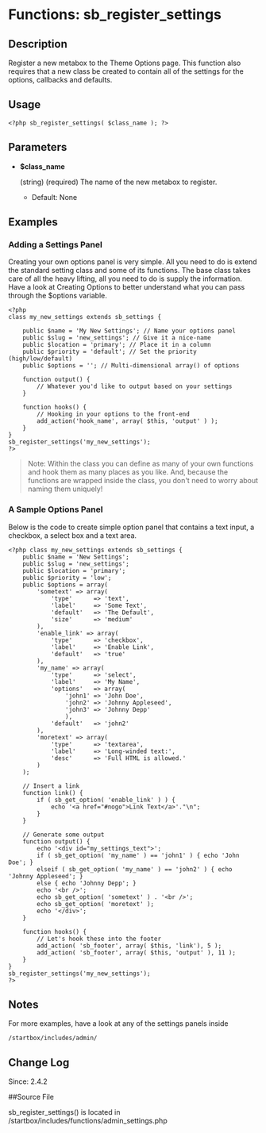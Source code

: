 # Functions: sb_register_settings

## Description

Register a new metabox to the Theme Options page. This function also requires that a new class be created to contain all of the settings for the options, callbacks and defaults.

## Usage

	<?php sb_register_settings( $class_name ); ?>

## Parameters

* **$class_name**

	(string) (required) The name of the new metabox to register.

	* Default: None

## Examples

### Adding a Settings Panel

Creating your own options panel is very simple. All you need to do is extend the standard setting class and some of its functions. The base class takes care of all the heavy lifting, all you need to do is supply the information. Have a look at Creating Options to better understand what you can pass through the $options variable.

	<?php
	class my_new_settings extends sb_settings {

		public $name = 'My New Settings'; // Name your options panel
		public $slug = 'new_settings'; // Give it a nice-name
		public $location = 'primary'; // Place it in a column
		public $priority = 'default'; // Set the priority (high/low/default)
		public $options = ''; // Multi-dimensional array() of options

		function output() {
			// Whatever you'd like to output based on your settings
		}

		function hooks() {
			// Hooking in your options to the front-end
			add_action('hook_name', array( $this, 'output' ) );
		}
	}
	sb_register_settings('my_new_settings');
	?>

> Note: Within the class you can define as many of your own functions and hook them as many places as you like. And, because the functions are wrapped inside the class, you don't need to worry about naming them uniquely!

### A Sample Options Panel

Below is the code to create simple option panel that contains a text input, a checkbox, a select box and a text area.

	<?php class my_new_settings extends sb_settings {
		public $name = 'New Settings';
		public $slug = 'new_settings';
		public $location = 'primary';
		public $priority = 'low';
		public $options = array(
			'sometext' => array(
				'type'		=> 'text',
				'label'		=> 'Some Text',
				'default'	=> 'The Default',
				'size'		=> 'medium'
			),
			'enable_link' => array(
				'type'		=> 'checkbox',
				'label'		=> 'Enable Link',
				'default'	=> 'true'
			),
			'my_name' => array(
				'type'		=> 'select',
				'label'		=> 'My Name',
				'options'	=> array(
					'john1' => 'John Doe',
					'john2' => 'Johnny Appleseed',
					'john3' => 'Johnny Depp'
					),
				'default'	=> 'john2'
			),
			'moretext' => array(
				'type'		=> 'textarea',
				'label'		=> 'Long-winded text:',
				'desc'		=> 'Full HTML is allowed.'
			)
		);

		// Insert a link
		function link() {
			if ( sb_get_option(	'enable_link' ) ) {
				echo '<a href="#nogo">Link Text</a>'."\n";
			}
		}

		// Generate some output
		function output() {
			echo '<div id="my_settings_text">';
			if ( sb_get_option( 'my_name' ) == 'john1' ) { echo 'John Doe'; }
			elseif ( sb_get_option( 'my_name' ) == 'john2' ) { echo 'Johnny Appleseed'; }
			else { echo 'Johnny Depp'; }
			echo '<br />';
			echo sb_get_option( 'sometext' ) . '<br />';
			echo sb_get_option( 'moretext' );
			echo '</div>';
		}

		function hooks() {
			// Let's hook these into the footer
			add_action( 'sb_footer', array( $this, 'link'), 5 );
			add_action( 'sb_footer', array( $this, 'output' ), 11 );
		}
	}
	sb_register_settings('my_new_settings');
	?>

## Notes

For more examples, have a look at any of the settings panels inside

	/startbox/includes/admin/

## Change Log

Since: 2.4.2

##Source File

sb_register_settings() is located in /startbox/includes/functions/admin_settings.php
